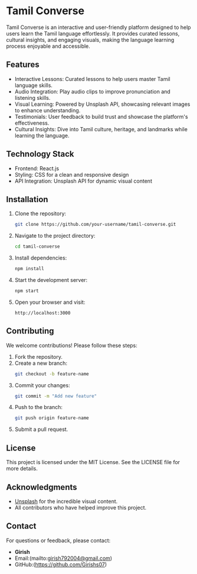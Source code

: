 # Tamil Converse

Tamil Converse is an interactive and user-friendly platform designed to help users learn the Tamil language effortlessly. It provides curated lessons, cultural insights, and engaging visuals, making the language learning process enjoyable and accessible.

## Features

- Interactive Lessons: Curated lessons to help users master Tamil language skills.
- Audio Integration: Play audio clips to improve pronunciation and listening skills.
- Visual Learning: Powered by Unsplash API, showcasing relevant images to enhance understanding.
- Testimonials: User feedback to build trust and showcase the platform's effectiveness.
- Cultural Insights: Dive into Tamil culture, heritage, and landmarks while learning the language.

## Technology Stack

- Frontend: React.js
- Styling: CSS for a clean and responsive design
- API Integration: Unsplash API for dynamic visual content

## Installation

1. Clone the repository:
   ```bash
   git clone https://github.com/your-username/tamil-converse.git
   ```

2. Navigate to the project directory:
   ```bash
   cd tamil-converse
   ```

3. Install dependencies:
   ```bash
   npm install
   ```

4. Start the development server:
   ```bash
   npm start
   ```

5. Open your browser and visit:
   ```
   http://localhost:3000
   ```

## Contributing

We welcome contributions! Please follow these steps:

1. Fork the repository.
2. Create a new branch:
   ```bash
   git checkout -b feature-name
   ```
3. Commit your changes:
   ```bash
   git commit -m "Add new feature"
   ```
4. Push to the branch:
   ```bash
   git push origin feature-name
   ```
5. Submit a pull request.

## License

This project is licensed under the MIT License. See the LICENSE file for more details.

## Acknowledgments

- [Unsplash](https://unsplash.com) for the incredible visual content.
- All contributors who have helped improve this project.

## Contact

For questions or feedback, please contact:
- **Girish**
- Email:(mailto:girish792004@gmail.com)
- GitHub:(https://github.com/Girishs07)
